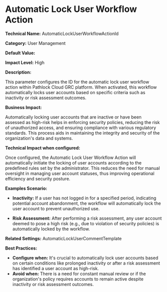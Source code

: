# Automatic Lock User Workflow Action

**Technical Name:** AutomaticLockUserWorkflowActionId

**Category:** User Management

**Default Value:** 

**Impact Level:** High

**Description:**

This parameter configures the ID for the automatic lock user workflow action within Pathlock Cloud GRC platform. When activated, this workflow automatically locks user accounts based on specific criteria such as inactivity or risk assessment outcomes.

**Business Impact:**

Automatically locking user accounts that are inactive or have been assessed as high-risk helps in enforcing security policies, reducing the risk of unauthorized access, and ensuring compliance with various regulatory standards. This process aids in maintaining the integrity and security of the organization's data and systems.

**Technical Impact when configured:**

Once configured, the Automatic Lock User Workflow Action will automatically initiate the locking of user accounts according to the predefined rules set by the administrator. This reduces the need for manual oversight in managing user account statuses, thus improving operational efficiency and security posture.

**Examples Scenario:**

- **Inactivity:** If a user has not logged in for a specified period, indicating potential account abandonment, the workflow will automatically lock the user account to prevent unauthorized use.
  
- **Risk Assessment:** After performing a risk assessment, any user account deemed to pose a high risk (e.g., due to violation of security policies) is automatically locked by the workflow.

**Related Settings:** AutomaticLockUserCommentTemplate

**Best Practices:** 

- **Configure when:** It's crucial to automatically lock user accounts based on certain conditions like prolonged inactivity or after a risk assessment has identified a user account as high-risk. 
- **Avoid when:** There is a need for constant manual review or if the organization's policy requires accounts to remain active despite inactivity or risk assessment outcomes.
